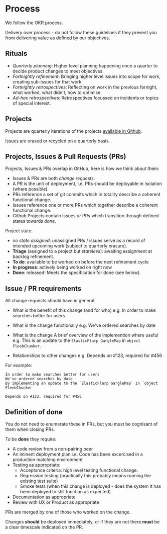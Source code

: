 # Process

We follow the OKR process.

Delivery over process - do not follow these guidelines if they prevent you from delivering value as defined by our objectives.

## Rituals

- *Quarterly planning*: Higher level planning happening once a quarter to decide product changes to meet objectives.
- *Fortnightly refinement*: Bringing higher level issues into scope for work, creating sub-issues for that work.
- *Fortnightly retrospectives*: Reflecting on work in the previous fornight, what worked, what didn't, how to optimise.
- *Ad-hoc retrospectives*: Retrospectives focussed on incidents or topics of special interest.

## Projects

Projects are quarterly iterations of the projects [available in Github](https://github.com/wellcometrust/platform/projects).

Issues are erased or recycled on a quarterly basis.

## Projects, Issues & Pull Requests (PRs)

Projects, Issues & PRs overlap in GitHub, here is how we think about them:

- Issues & PRs are both _change requests_.
- A PR is the unit of deployment, i.e. PRs should be deployable in isolation (where possible).
- PRs reference a set of git commits which in totality describe a coherent functional change.
- Issues reference one or more PRs which together describe a coherent functional change.
- Github Projects contain Issues _or_ PRs which transition through defined states towards *done*.

Project state:

- _no state assigned_: unassigned PRs / issues serve as a record of intended upcoming work (subject to quarterly erasure).
- **Triage** (assigned to a project but _stateless_): awaiting assignment at backlog refinement.
- **To do**: available to be worked on before the next refinement cycle
- **In progress**: actively being worked on right now
- **Done**: released! Meets the specification for done (see below).

## Issue / PR requirements

All change requests should have in general:

- What is the benefit of this change (and for who)
  e.g. In order to make searches better for users
  
- What is the change functionally
  e.g. We've ordered searches by date
  
- What is the change 
  A brief overview of the implemention where useful e.g. This is an update to the `ElasticFlarp GargleMap` in `object FleebChunker`.
  
- Relationships to other changes
  e.g. Depends on #123, required for #456

For example:

```
In order to make searches better for users
We've ordered searches by date
By implementing an update to the `ElasticFlarp GargleMap` in `object FleebChunker`

Depends on #123, required for #456
```
 
## Definition of done

You do not need to enumerate these in PRs, but you must be cognisant of them when closing PRs.

To be **done** they require:

- A code review from a non-pairing peer
- An iminent deployment plan 
  i.e. Code has been excercised in a production matching environment
- Testing as appropriate:
  - Acceptance criteria: high level testing functional change.
  - Regression testing (practically this probably means running the existing test suite)
  - Smoke tests (when this change is deployed - does the system it has been deployed to still function as expected)
- Documentation as appropriate
- Review with UX or Product as appropriate

PRs are merged by one of those who worked on the change.

Changes **should** be deployed immediately, or if they are not there **must** be a clear timescale indicated on the PR.
